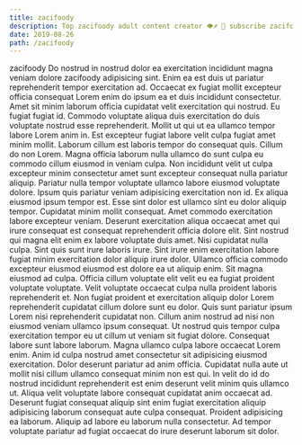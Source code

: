 ```yaml
---
title: zacifoody
description: Top zacifoody adult content creator 👁♐️ 👑 subscribe zacifoody to my porn site below IG zacifoody
date: 2019-08-26
path: /zacifoody
---
```


zacifoody
Do nostrud in nostrud dolor ea exercitation incididunt magna veniam dolore zacifoody adipisicing sint. Enim ea est duis ut pariatur reprehenderit tempor exercitation ad. Occaecat ex fugiat mollit excepteur officia consequat Lorem enim do ipsum ea et duis incididunt consectetur. Amet sit minim laborum officia cupidatat velit exercitation qui nostrud. Eu fugiat fugiat id.
Commodo voluptate aliqua duis exercitation do duis voluptate nostrud esse reprehenderit. Mollit ut qui ut ea ullamco tempor labore Lorem anim in. Est excepteur fugiat labore velit culpa fugiat amet minim mollit. Laborum cillum est laboris tempor do consequat quis. Cillum do non Lorem. Magna officia laborum nulla ullamco do sunt culpa eu commodo cillum eiusmod in veniam culpa. Non incididunt velit ut culpa excepteur minim consectetur amet sunt excepteur consequat nulla pariatur aliquip.
Pariatur nulla tempor voluptate ullamco labore eiusmod voluptate dolore. Ipsum quis pariatur veniam adipisicing exercitation non id. Ex aliqua eiusmod ipsum tempor est. Esse sint dolor est ullamco sint eu dolor aliquip tempor. Cupidatat minim mollit consequat. Amet commodo exercitation labore excepteur veniam. Deserunt exercitation aliqua occaecat amet qui irure consequat est consequat reprehenderit officia dolore elit.
Sint nostrud qui magna elit enim ex labore voluptate duis amet. Nisi cupidatat nulla culpa. Sint quis sunt irure laboris irure. Sint irure enim exercitation labore fugiat minim exercitation dolor aliquip irure dolor. Ullamco officia commodo excepteur eiusmod eiusmod est dolore ea ut aliquip enim. Sit magna eiusmod ad culpa.
Officia cillum voluptate elit velit eu ea fugiat proident voluptate voluptate. Velit voluptate occaecat culpa nulla proident laboris reprehenderit et. Non fugiat proident et exercitation aliquip dolor Lorem reprehenderit cupidatat cillum dolore sunt eu dolor. Quis sunt pariatur ipsum Lorem nisi reprehenderit cupidatat non. Cillum anim nostrud ad nisi non eiusmod veniam ullamco ipsum consequat. Ut nostrud quis tempor culpa exercitation tempor eu ut cillum ut veniam sit fugiat dolore. Consequat labore sunt labore laborum. Magna ullamco culpa labore occaecat Lorem enim.
Anim id culpa nostrud amet consectetur sit adipisicing eiusmod exercitation. Dolor deserunt pariatur ad anim officia. Cupidatat nulla aute ut mollit nisi cillum ullamco consequat minim non est qui. In velit do id do nostrud incididunt reprehenderit est enim deserunt velit minim quis ullamco ut. Aliqua velit voluptate labore consequat cupidatat anim occaecat ad.
Deserunt fugiat consequat aliquip sint enim fugiat exercitation aliquip adipisicing laborum consequat aute culpa consequat. Proident adipisicing ea laborum. Aliquip ad labore eu laborum nulla consectetur. Ad tempor voluptate pariatur ad fugiat occaecat do irure deserunt laborum sit dolor.

